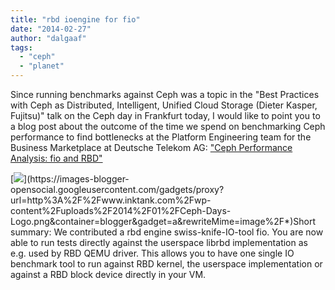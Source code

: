 ```yaml
---
title: "rbd ioengine for fio"
date: "2014-02-27"
author: "dalgaaf"
tags: 
  - "ceph"
  - "planet"
---
```


Since running benchmarks against Ceph was a topic in the "Best Practices with Ceph as Distributed, Intelligent, Unified Cloud Storage (Dieter Kasper, Fujitsu)" talk on the Ceph day in Frankfurt today, I would like to point you to a blog post about the outcome of the time we spend on benchmarking Ceph performance to find bottlenecks at the Platform Engineering team for the Business Marketplace at Deutsche Telekom AG: ["Ceph Performance Analysis: fio and RBD"](http://telekomcloud.github.io/ceph/2014/02/26/ceph-performance-analysis_fio_rbd.html)

  

[![](https://images-blogger-opensocial.googleusercontent.com/gadgets/proxy?url=http%3A%2F%2Fwww.inktank.com%2Fwp-content%2Fuploads%2F2014%2F01%2FCeph-Days-Logo.png&container=blogger&gadget=a&rewriteMime=image%2F*)](https://images-blogger-opensocial.googleusercontent.com/gadgets/proxy?url=http%3A%2F%2Fwww.inktank.com%2Fwp-content%2Fuploads%2F2014%2F01%2FCeph-Days-Logo.png&container=blogger&gadget=a&rewriteMime=image%2F*)Short summary: We contributed a rbd engine swiss-knife-IO-tool fio. You are now able to run tests directly against the userspace librbd implementation as e.g. used by RBD QEMU driver. This allows you to have one single IO benchmark tool to run against RBD kernel, the userspace implementation or against a RBD block device directly in your VM.
